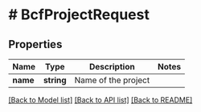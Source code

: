 # # BcfProjectRequest

## Properties

Name | Type | Description | Notes
------------ | ------------- | ------------- | -------------
**name** | **string** | Name of the project |

[[Back to Model list]](../../README.md#models) [[Back to API list]](../../README.md#endpoints) [[Back to README]](../../README.md)
